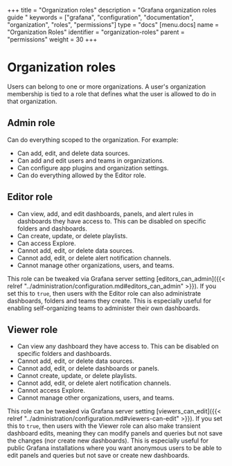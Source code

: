 +++
title = "Organization roles"
description = "Grafana organization roles guide "
keywords = ["grafana", "configuration", "documentation", "organization", "roles", "permissions"]
type = "docs"
[menu.docs]
name = "Organization Roles"
identifier = "organization-roles"
parent = "permissions"
weight = 30
+++

# Organization roles

Users can belong to one or more organizations. A user's organization membership is tied to a role that defines what the user is allowed to do
in that organization.

## Admin role

Can do everything scoped to the organization. For example:

- Can add, edit, and delete data sources.
- Can add and edit users and teams in organizations.
- Can configure app plugins and organization settings.
- Can do everything allowed by the Editor role.

## Editor role

- Can view, add, and edit dashboards, panels, and alert rules in dashboards they have access to. This can be disabled on specific folders and dashboards.
- Can create, update, or delete playlists.
- Can access Explore.
- Cannot add, edit, or delete data sources.
- Cannot add, edit, or delete alert notification channels.
- Cannot manage other organizations, users, and teams.

This role can be tweaked via Grafana server setting [editors_can_admin]({{< relref "../administration/configuration.md#editors_can_admin" >}}). If you set this to `true`, then users
with the Editor role can also administrate dashboards, folders and teams they create. This is especially useful for enabling self-organizing teams to administer their own dashboards.

## Viewer role

- Can view any dashboard they have access to. This can be disabled on specific folders and dashboards.
- Cannot add, edit, or delete data sources.
- Cannot add, edit, or delete dashboards or panels.
- Cannot create, update, or delete playlists.
- Cannot add, edit, or delete alert notification channels.
- Cannot access Explore.
- Cannot manage other organizations, users, and teams.

This role can be tweaked via Grafana server setting [viewers_can_edit]({{< relref "../administration/configuration.md#viewers-can-edit" >}}). If you set this to `true`, then users
with the Viewer role can also make transient dashboard edits, meaning they can modify panels and queries but not save the changes (nor create new dashboards).
This is especially useful for public Grafana installations where you want anonymous users to be able to edit panels and queries but not save or create new dashboards.
